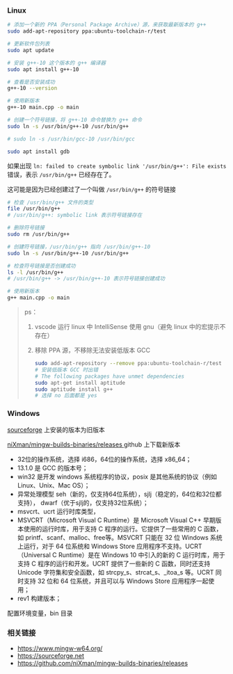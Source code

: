 ### Linux

```sh
# 添加一个新的 PPA（Personal Package Archive）源，来获取最新版本的 g++
sudo add-apt-repository ppa:ubuntu-toolchain-r/test

# 更新软件包列表
sudo apt update

# 安装 g++-10 这个版本的 g++ 编译器
sudo apt install g++-10

# 查看是否安装成功
g++-10 --version

# 使用新版本
g++-10 main.cpp -o main

# 创建一个符号链接，将 g++-10 命令替换为 g++ 命令
sudo ln -s /usr/bin/g++-10 /usr/bin/g++

# sudo ln -s /usr/bin/gcc-10 /usr/bin/gcc

sudo apt install gdb
```

如果出现 `ln: failed to create symbolic link '/usr/bin/g++': File exists` 错误，表示 `/usr/bin/g++` 已经存在了。

这可能是因为已经创建过了一个叫做 `/usr/bin/g++` 的符号链接

```sh
# 检查 /usr/bin/g++ 文件的类型
file /usr/bin/g++
# /usr/bin/g++: symbolic link 表示符号链接存在

# 删除符号链接
sudo rm /usr/bin/g++

# 创建符号链接，/usr/bin/g++ 指向 /usr/bin/g++-10
sudo ln -s /usr/bin/g++-10 /usr/bin/g++

# 检查符号链接是否创建成功
ls -l /usr/bin/g++
# /usr/bin/g++ -> /usr/bin/g++-10 表示符号链接创建成功

# 使用新版本
g++ main.cpp -o main
```

> ps：
>
> 1. vscode 运行 linux 中 IntelliSense 使用 gnu（避免 linux 中的宏提示不存在）
>
> 2. 移除 PPA 源，不移除无法安装低版本 GCC
>
>    ```sh
>    sudo add-apt-repository --remove ppa:ubuntu-toolchain-r/test
>    # 安装低版本 GCC 时出错
>    # The following packages have unmet dependencies
>    sudo apt-get install aptitude
>    sudo aptitude install g++
>    # 选择 no 后面都是 yes
>    ```

### Windows

[sourceforge](https://sourceforge.net) 上安装的版本为旧版本

[niXman/mingw-builds-binaries/releases ](https://github.com/niXman/mingw-builds-binaries/releases) github 上下载新版本

- 32位的操作系统，选择 i686，64位的操作系统，选择 x86_64；
- 13.1.0 是 GCC 的版本号；
- win32 是开发 windows 系统程序的协议，posix 是其他系统的协议（例如Linux、Unix、Mac OS）；
- 异常处理模型 seh（新的，仅支持64位系统），sjlj（稳定的，64位和32位都支持）， dwarf（优于sjlj的，仅支持32位系统）；
- msvcrt、ucrt 运行时库类型，
- MSVCRT（Microsoft Visual C Runtime）是 Microsoft Visual C++ 早期版本使用的运行时库，用于支持 C 程序的运行。它提供了一些常用的 C 函数，如 printf、scanf、malloc、free等。MSVCRT 只能在 32 位 Windows 系统上运行，对于 64 位系统和 Windows Store 应用程序不支持。UCRT（Universal C Runtime）是在 Windows 10 中引入的新的 C 运行时库，用于支持 C 程序的运行和开发。UCRT 提供了一些新的 C 函数，同时还支持 Unicode 字符集和安全函数，如 strcpy_s、strcat_s、_itoa_s 等。UCRT 同时支持 32 位和 64 位系统，并且可以与 Windows Store 应用程序一起使用；
- rev1 构建版本；

配置环境变量，bin 目录



### 相关链接

- https://www.mingw-w64.org/
- https://sourceforge.net
- https://github.com/niXman/mingw-builds-binaries/releases
